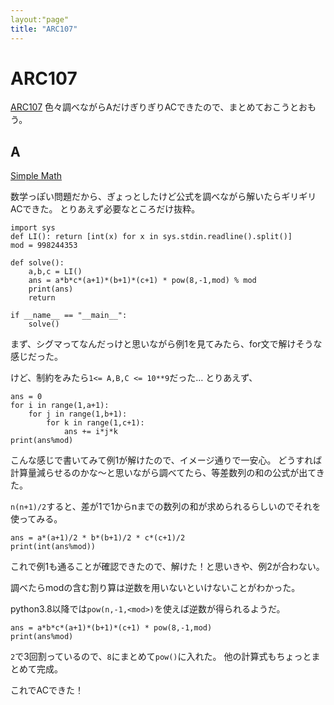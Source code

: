 ```yaml
---
layout:"page"
title: "ARC107"
---
```


# ARC107

[ARC107](https://atcoder.jp/contests/arc107)
色々調べながらAだけぎりぎりACできたので、まとめておこうとおもう。

## A

[Simple Math](https://atcoder.jp/contests/arc107/tasks/arc107_a)

数学っぽい問題だから、ぎょっとしたけど公式を調べながら解いたらギリギリACできた。
とりあえず必要なところだけ抜粋。

```python=
import sys
def LI(): return [int(x) for x in sys.stdin.readline().split()]
mod = 998244353

def solve():
	a,b,c = LI()
	ans = a*b*c*(a+1)*(b+1)*(c+1) * pow(8,-1,mod) % mod
	print(ans)
	return

if __name__ == "__main__":
	solve()
```

まず、シグマってなんだっけと思いながら例1を見てみたら、for文で解けそうな感じだった。

けど、制約をみたら`1<= A,B,C <= 10**9`だった…
とりあえず、

```python=
ans = 0
for i in range(1,a+1):
	for j in range(1,b+1):
		for k in range(1,c+1):
			ans += i*j*k
print(ans%mod)
```

こんな感じで書いてみて例1が解けたので、イメージ通りで一安心。
どうすれば計算量減らせるのかな～と思いながら調べてたら、等差数列の和の公式が出てきた。

`n(n+1)/2`すると、差が1で1からnまでの数列の和が求められるらしいのでそれを使ってみる。

```python=
ans = a*(a+1)/2 * b*(b+1)/2 * c*(c+1)/2
print(int(ans%mod))
```

これで例1も通ることが確認できたので、解けた！と思いきや、例2が合わない。

調べたらmodの含む割り算は逆数を用いないといけないことがわかった。

python3.8以降では`pow(n,-1,<mod>)`を使えば逆数が得られるようだ。

```python=
ans = a*b*c*(a+1)*(b+1)*(c+1) * pow(8,-1,mod)
print(ans%mod)
```

`2`で3回割っているので、`8`にまとめて`pow()`に入れた。
他の計算式もちょっとまとめて完成。

これでACできた！
